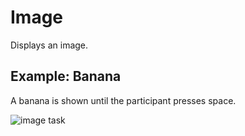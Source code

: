 # Image

Displays an image.

## Example: Banana

A banana is shown until the participant presses space.

![image task](../../img/stimuli/image.png)